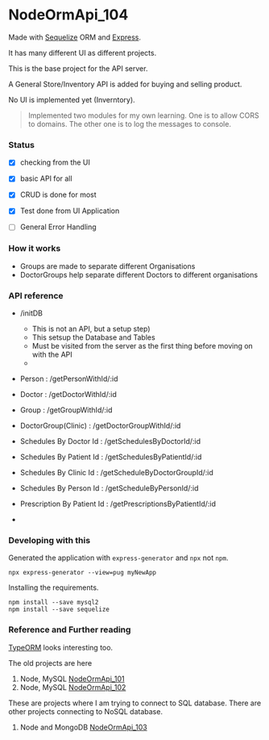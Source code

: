 NodeOrmApi_104
======================

Made with [Sequelize][1s] ORM and [Express][express].

It has many different UI as different projects.
 
This is the base project for the API server.

A General Store/Inventory API is added for buying and selling product. 

No UI is implemented yet (Inverntory).

> Implemented two modules for my own learning. One is to allow CORS to domains. The other one is to log the messages to console.



### Status

 - [x] checking from the UI
 - [x] basic API for all
 - [x] CRUD is done for most
 - [x] Test done from UI Application
 - [ ] General Error Handling


### How it works

 - Groups are made to separate different Organisations
 - DoctorGroups help separate different Doctors to different organisations

### API reference

 - /initDB 

   - This is not an API, but a setup step)
   - This setsup the Database and Tables
   - Must be visited from the server as the first thing before moving on with the API
   - 

 - Person : /getPersonWithId/:id
 - Doctor : /getDoctorWithId/:id
 - Group : /getGroupWithId/:id
 - DoctorGroup(Clinic) : /getDoctorGroupWithId/:id
 - Schedules By Doctor Id : /getSchedulesByDoctorId/:id
 - Schedules By Patient Id : /getSchedulesByPatientId/:id
 - Schedules By Clinic Id : /getScheduleByDoctorGroupId/:id
 - Schedules By Person Id : /getScheduleByPersonId/:id
 - Prescription By Patient Id : /getPrescriptionsByPatientId/:id
 - 



### Developing with this

Generated the application with `express-generator` and `npx` not `npm`.

```
npx express-generator --view=pug myNewApp
```

Installing the requirements.

```
npm install --save mysql2
npm install --save sequelize
```


### Reference and Further reading

[TypeORM][2s] looks interesting too.
 
 The old projects are here
 
 1. Node, MySQL [NodeOrmApi_101][1] 
 2. Node, MySQL [NodeOrmApi_102][2]

These are projects where I am trying to connect to SQL database. There are other projects connecting to NoSQL database.
 
 1. Node and MongoDB [NodeOrmApi_103][3]



























[1]: https://github.com/saumya/NodeOrmApi_101
[2]: https://github.com/saumya/NodeOrmApi_102
[3]: https://github.com/saumya/NodeOrmApi_103

[express]: http://expressjs.com/

[1s]: https://sequelize.org/
[2s]: https://typeorm.io/




